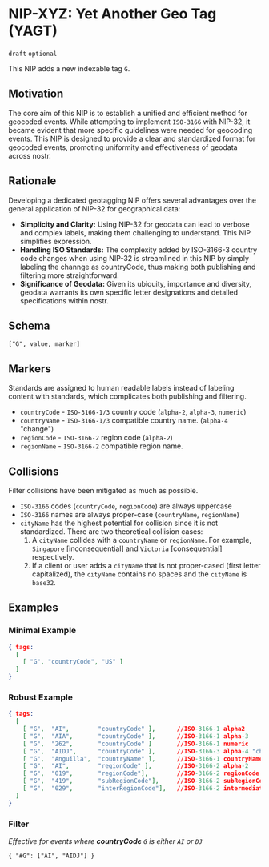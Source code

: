 # NIP-XYZ: Yet Another Geo Tag (YAGT)

`draft` `optional`

This NIP adds a new indexable tag `G`. 

## Motivation
The core aim of this NIP is to establish a unified and efficient method for geocoded events. While attempting to implement `ISO-3166` with NIP-32, it became evident that more specific guidelines were needed for geocoding events. This NIP is designed to provide a clear and standardized format for geocoded events, promoting uniformity and effectiveness of geodata across nostr.

## Rationale
Developing a dedicated geotagging NIP offers several advantages over the general application of NIP-32 for geographical data:

- **Simplicity and Clarity:** Using NIP-32 for geodata can lead to verbose and complex labels, making them challenging to understand. This NIP simplifies expression.
- **Handling ISO Standards:** The complexity added by ISO-3166-3 country code changes when using NIP-32 is streamlined in this NIP by simply labeling the channge as countryCode, thus making both publishing and filtering more straightforward.
- **Significance of Geodata:** Given its ubiquity, importance and diversity, geodata warrants its own specific letter designations and detailed specifications within nostr.

## Schema 
```
["G", value, marker]
```

## Markers
Standards are assigned to human readable labels instead of labeling content with standards, which complicates both publishing and filtering. 

- `countryCode` - `ISO-3166-1/3` country code (`alpha-2`, `alpha-3`, `numeric`)
- `countryName` - `ISO-3166-1/3` compatible country name. (`alpha-4` "change")
- `regionCode` - `ISO-3166-2` region code (`alpha-2`)
- `regionName` - `ISO-3166-2` compatible region name.

## Collisions 
Filter collisions have been mitigated as much as possible.
- `ISO-3166` codes (`countryCode`, `regionCode`) are always uppercase
- `ISO-3166` names are always proper-case (`countryName`, `regionName`)
- `cityName` has the highest potential for collision since it is not standardized. There are two theoretical collision cases: 
  1. A `cityName` collides with a `countryName` or `regionName`. For example, `Singapore` [inconsequential] and `Victoria` [consequential] respectively.
  2. If a client or user adds a `cityName` that is not proper-cased (first letter capitalized), the `cityName` contains no spaces and the `cityName` is `base32`. 

## Examples

### Minimal Example 
```json
{ tags:
  [
    [ "G", "countryCode", "US" ]
  ]
}
```

### Robust Example
```json
{ tags:
  [
    [ "G",  "AI",        "countryCode" ],      //ISO-3166-1 alpha2
    [ "G",  "AIA",       "countryCode" ],      //ISO-3166-1 alpha-3
    [ "G",  "262",       "countryCode" ]       //ISO-3166-1 numeric
    [ "G",  "AIDJ",      "countryCode" ],      //ISO-3166-3 alpha-4 "change" 
    [ "G",  "Anguilla",  "countryName" ],      //ISO-3166-1 countryName
    [ "G",  "AI",        "regionCode" ],       //ISO-3166-2 alpha-2
    [ "G",  "019",       "regionCode"],        //ISO-3166-2 regionCode numeric (subdivision)
    [ "G",  "419",       "subRegionCode"],     //ISO-3166-2 subRegionCode numeric (subdivision)
    [ "G",  "029",       "interRegionCode"],   //ISO-3166-2 intermediate region code numeric (subdivision)
  ] 
}
```

### Filter
_Effective for events where **countryCode** `G` is either `AI` or `DJ`_

```
{ "#G": ["AI", "AIDJ"] }
```